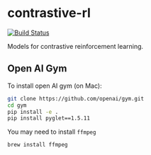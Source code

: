 # contrastive-rl
[![Build Status](https://travis-ci.com/bee-hive/contrastive-rl.svg?branch=main)](https://travis-ci.com/github/bee-hive/contrastive-rl)

Models for contrastive reinforcement learning.

## Open AI Gym

To install open AI gym (on Mac):

```bash
git clone https://github.com/openai/gym.git
cd gym
pip install -e .
pip install pyglet==1.5.11
```

You may need to install `ffmpeg`

```bash
brew install ffmpeg
```
